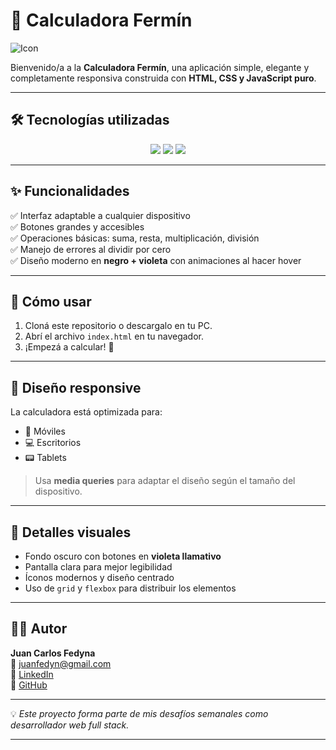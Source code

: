 # 🎯 Calculadora Fermín

![Icon](https://img.icons8.com/external-flaticons-lineal-color-flat-icons/64/external-san-fermin-festivals-and-holidays-flaticons-lineal-color-flat-icons-3.png)

Bienvenido/a a la **Calculadora Fermín**, una aplicación simple, elegante y completamente responsiva construida con **HTML, CSS y JavaScript puro**.

---

## 🛠️ Tecnologías utilizadas

<div align="center">
  <a href="#"><img src="https://img.shields.io/badge/HTML5-E44D26?style=for-the-badge&logo=html5&logoColor=white" /></a>
  <a href="#"><img src="https://img.shields.io/badge/CSS3-264de4?style=for-the-badge&logo=css3&logoColor=white" /></a>
  <a href="#"><img src="https://img.shields.io/badge/JavaScript-F7DF1E?style=for-the-badge&logo=javascript&logoColor=black" /></a>
</div>

---

## ✨ Funcionalidades

✅ Interfaz adaptable a cualquier dispositivo  
✅ Botones grandes y accesibles  
✅ Operaciones básicas: suma, resta, multiplicación, división  
✅ Manejo de errores al dividir por cero  
✅ Diseño moderno en **negro + violeta** con animaciones al hacer hover

---

## 🚀 Cómo usar

1. Cloná este repositorio o descargalo en tu PC.  
2. Abrí el archivo `index.html` en tu navegador.  
3. ¡Empezá a calcular! 🧠

---

## 📱 Diseño responsive

La calculadora está optimizada para:

- 📱 Móviles
- 💻 Escritorios
- 📟 Tablets

> Usa **media queries** para adaptar el diseño según el tamaño del dispositivo.

---

## 🎨 Detalles visuales

- Fondo oscuro con botones en **violeta llamativo**
- Pantalla clara para mejor legibilidad
- Íconos modernos y diseño centrado
- Uso de `grid` y `flexbox` para distribuir los elementos

---

## 👨‍💻 Autor

**Juan Carlos Fedyna**  
📧 juanfedyn@gmail.com  
🔗 [LinkedIn](https://linkedin.com/in/juancarlosfedyna)  
📂 [GitHub](https://github.com/FedynaCarlos)

---

💡 _Este proyecto forma parte de mis desafíos semanales como desarrollador web full stack._

---

